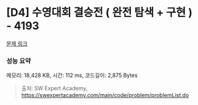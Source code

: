 # [D4] 수영대회 결승전 ( 완전 탐색 + 구현 ) - 4193 

[문제 링크](https://swexpertacademy.com/main/code/problem/problemDetail.do?contestProbId=AWKaG6_6AGQDFARV) 

### 성능 요약

메모리: 18,428 KB, 시간: 112 ms, 코드길이: 2,875 Bytes



> 출처: SW Expert Academy, https://swexpertacademy.com/main/code/problem/problemList.do